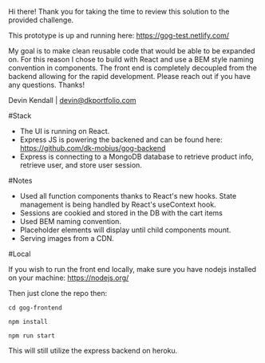 Hi there! Thank you for taking the time to review this solution to the provided challenge.

This prototype is up and running here: https://gog-test.netlify.com/

My goal is to make clean reusable code that would be able to be expanded on.
For this reason I chose to build with React and use a BEM style naming convention in components.
The front end is completely decoupled from the backend allowing for the rapid development.
Please reach out if you have any questions.
Thanks!

Devin Kendall | devin@dkportfolio.com

#Stack

* The UI is running on React. 
* Express JS is powering the backened and can be found here: https://github.com/dk-mobius/gog-backend
* Express is connecting to a MongoDB database to retrieve product info, retrieve user, and store user session.

#Notes

* Used all function components thanks to React's new hooks. State management is being handled by React's useContext hook. 
* Sessions are cookied and stored in the DB with the cart items
* Used BEM naming convention. 
* Placeholder elements will display until child components mount.
* Serving images from a CDN.

#Local

If you wish to run the front end locally, make sure you have nodejs installed on your machine: https://nodejs.org/ 

Then just clone the repo then:

``cd gog-frontend``

``npm install``

``npm run start``

This will still utilize the express backend on heroku.

